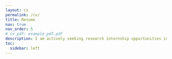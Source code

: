 ```yaml
---
layout: cv
permalink: /cv/
title: Resume
nav: true
nav_order: 5
# cv_pdf: example_pdf.pdf
description: I am actively seeking research internship opportunities in 3D Vision and Diffusion Generative Models. If my background aligns with your needs, feel free to reach out via email!
toc:
  sidebar: left
---
```

